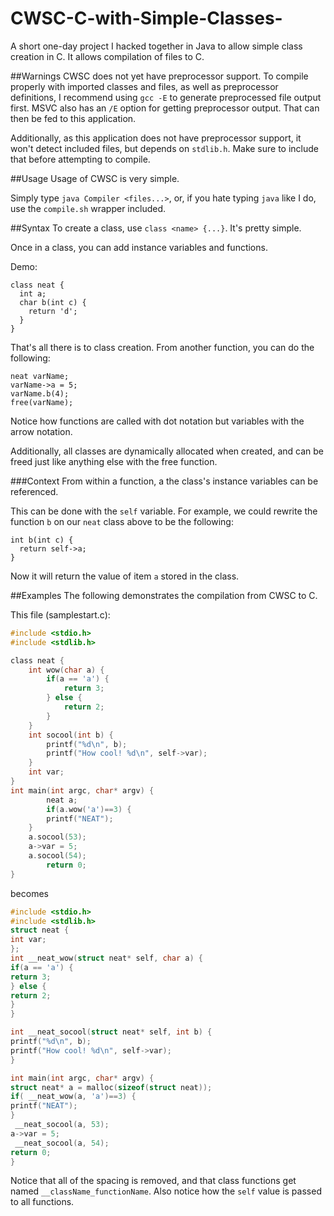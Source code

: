 # CWSC-C-with-Simple-Classes-
A short one-day project I hacked together in Java to allow simple class creation in C. It allows compilation of files to C.

##Warnings
CWSC does not yet have preprocessor support. To compile properly with imported classes and files, as well as preprocessor definitions, I recommend using `gcc -E` to generate preprocessed file output first. MSVC also has an `/E` option for getting preprocessor output. That can then be fed to this application.

Additionally, as this application does not have preprocessor support, it won't detect included files, but depends on `stdlib.h`. Make sure to include that before attempting to compile.

##Usage
Usage of CWSC is very simple.

Simply type `java Compiler <files...>`, or, if you hate typing `java` like I do, use the `compile.sh` wrapper included.

##Syntax
To create a class, use `class <name> {...}`. It's pretty simple.

Once in a class, you can add instance variables and functions.

Demo:
```
class neat {
  int a;
  char b(int c) {
    return 'd';
  }
}
```

That's all there is to class creation.
From another function, you can do the following:
```
neat varName;
varName->a = 5;
varName.b(4);
free(varName);
```
Notice how functions are called with dot notation but variables with the arrow notation.

Additionally, all classes are dynamically allocated when created, and can be freed just like anything else with the free function.

###Context
From within a function, a the class's instance variables can be referenced.

This can be done with the `self` variable. For example, we could rewrite the function `b` on our `neat` class above to be the following:
```
int b(int c) {
  return self->a;
}
```
Now it will return the value of item `a` stored in the class.

##Examples
The following demonstrates the compilation from CWSC to C.

This file (samplestart.c):
```C
#include <stdio.h>
#include <stdlib.h>

class neat {
	int wow(char a) {
		if(a == 'a') {
			return 3;
		} else {
			return 2;
		}
	}
	int socool(int b) {
		printf("%d\n", b);
		printf("How cool! %d\n", self->var);
	}
	int var;
}
int main(int argc, char* argv) {
        neat a;
        if(a.wow('a')==3) {
		printf("NEAT");
	}
	a.socool(53);
	a->var = 5;
	a.socool(54);
        return 0;
}
```
becomes
```C
#include <stdio.h>
#include <stdlib.h>
struct neat {
int var;
};
int __neat_wow(struct neat* self, char a) { 
if(a == 'a') {
return 3;
} else {
return 2;
}
}

int __neat_socool(struct neat* self, int b) { 
printf("%d\n", b);
printf("How cool! %d\n", self->var);
}

int main(int argc, char* argv) {
struct neat* a = malloc(sizeof(struct neat));
if( __neat_wow(a, 'a')==3) {
printf("NEAT");
}
 __neat_socool(a, 53);
a->var = 5;
 __neat_socool(a, 54);
return 0;
}
```
Notice that all of the spacing is removed, and that class functions get named `__className_functionName`. Also notice how the `self` value is passed to all functions.

